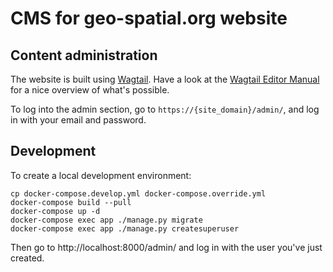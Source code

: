 # CMS for geo-spatial.org website


## Content administration

The website is built using [Wagtail][]. Have a look at the [Wagtail Editor Manual][] for a nice overview of what's possible.

[Wagtail]: https://wagtail.io/
[Wagtail Editor Manual]: https://docs.wagtail.io/en/stable/editor_manual/index.html

To log into the admin section, go to `https://{site_domain}/admin/`, and log in with your email and password.


## Development

To create a local development environment:

```shell
cp docker-compose.develop.yml docker-compose.override.yml
docker-compose build --pull
docker-compose up -d
docker-compose exec app ./manage.py migrate
docker-compose exec app ./manage.py createsuperuser
```

Then go to http://localhost:8000/admin/ and log in with the user you've just created.
